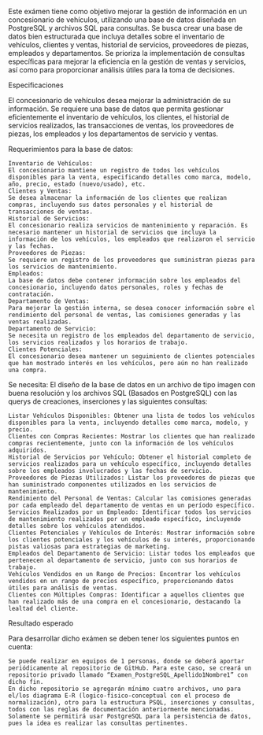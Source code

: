 Este exámen tiene como objetivo mejorar la gestión de información en un concesionario de vehículos, utilizando una base de datos diseñada en PostgreSQL y archivos SQL para consultas. Se busca crear una base de datos bien estructurada que incluya detalles sobre el inventario de vehículos, clientes y ventas, historial de servicios, proveedores de piezas, empleados y departamentos. Se prioriza la implementación de consultas específicas para mejorar la eficiencia en la gestión de ventas y servicios, así como para proporcionar análisis útiles para la toma de decisiones.


Especificaciones


El concesionario de vehículos desea mejorar la administración de su información. Se requiere una base de datos que permita gestionar eficientemente el inventario de vehículos, los clientes, el historial de servicios realizados, las transacciones de ventas, los proveedores de piezas, los empleados y los departamentos de servicio y ventas.


Requerimientos para la base de datos:

    Inventario de Vehículos:
    El concesionario mantiene un registro de todos los vehículos disponibles para la venta, especificando detalles como marca, modelo, año, precio, estado (nuevo/usado), etc.
    Clientes y Ventas:
    Se desea almacenar la información de los clientes que realizan compras, incluyendo sus datos personales y el historial de transacciones de ventas.
    Historial de Servicios:
    El concesionario realiza servicios de mantenimiento y reparación. Es necesario mantener un historial de servicios que incluya la información de los vehículos, los empleados que realizaron el servicio y las fechas.
    Proveedores de Piezas:
    Se requiere un registro de los proveedores que suministran piezas para los servicios de mantenimiento.
    Empleados:
    La base de datos debe contener información sobre los empleados del concesionario, incluyendo datos personales, roles y fechas de contratación.
    Departamento de Ventas:
    Para mejorar la gestión interna, se desea conocer información sobre el rendimiento del personal de ventas, las comisiones generadas y las ventas realizadas.
    Departamento de Servicio:
    Se necesita un registro de los empleados del departamento de servicio, los servicios realizados y los horarios de trabajo.
    Clientes Potenciales:
    El concesionario desea mantener un seguimiento de clientes potenciales que han mostrado interés en los vehículos, pero aún no han realizado una compra.


Se necesita: El diseño de la base de datos en un archivo de tipo imagen con buena resolución y los archivos SQL (Basados en PostgreSQL) con las querys de creaciones, inserciones y las siguientes consultas:

    Listar Vehículos Disponibles: Obtener una lista de todos los vehículos disponibles para la venta, incluyendo detalles como marca, modelo, y precio.
    Clientes con Compras Recientes: Mostrar los clientes que han realizado compras recientemente, junto con la información de los vehículos adquiridos.
    Historial de Servicios por Vehículo: Obtener el historial completo de servicios realizados para un vehículo específico, incluyendo detalles sobre los empleados involucrados y las fechas de servicio.
    Proveedores de Piezas Utilizados: Listar los proveedores de piezas que han suministrado componentes utilizados en los servicios de mantenimiento.
    Rendimiento del Personal de Ventas: Calcular las comisiones generadas por cada empleado del departamento de ventas en un período específico.
    Servicios Realizados por un Empleado: Identificar todos los servicios de mantenimiento realizados por un empleado específico, incluyendo detalles sobre los vehículos atendidos.
    Clientes Potenciales y Vehículos de Interés: Mostrar información sobre los clientes potenciales y los vehículos de su interés, proporcionando pistas valiosas para estrategias de marketing.
    Empleados del Departamento de Servicio: Listar todos los empleados que pertenecen al departamento de servicio, junto con sus horarios de trabajo.
    Vehículos Vendidos en un Rango de Precios: Encontrar los vehículos vendidos en un rango de precios específico, proporcionando datos útiles para análisis de ventas.
    Clientes con Múltiples Compras: Identificar a aquellos clientes que han realizado más de una compra en el concesionario, destacando la lealtad del cliente.

Resultado esperado

Para desarrollar dicho exámen se deben tener los siguientes puntos en cuenta:

    Se puede realizar en equipos de 1 personas, donde se deberá aportar periódicamente al repositorio de GitHub. Para este caso, se creará un repositorio privado llamado “Examen_PostgreSQL_Apellido1Nombre1” con dicho fin.
    En dicho repositorio se agregarán mínimo cuatro archivos, uno para el/los diagrama E-R (logico-fisico-conceptual con el proceso de normalización), otro para la estructura PSQL, inserciones y consultas, todos con las reglas de documentación anteriormente mencionadas.
    Solamente se permitirá usar PostgreSQL para la persistencia de datos, pues la idea es realizar las consultas pertinentes.